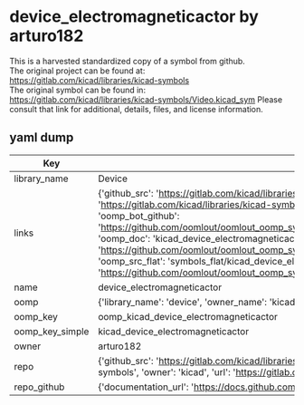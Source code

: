 # device_electromagneticactor by arturo182  
This is a harvested standardized copy of a symbol from github.  
The original project can be found at:  
https://gitlab.com/kicad/libraries/kicad-symbols  
The original symbol can be found in:
https://gitlab.com/kicad/libraries/kicad-symbols/Video.kicad_sym
Please consult that link for additional, details, files, and license information.  
## yaml dump  
| Key | Value |  
| --- | --- |  
| library_name | Device |  
| links | {'github_src': 'https://gitlab.com/kicad/libraries/kicad-symbols/Video.kicad_sym', 'github_src_repo': 'https://gitlab.com/kicad/libraries/kicad-symbols', 'oomp_bot': 'kicad_device_electromagneticactor/working', 'oomp_bot_github': 'https://github.com/oomlout/oomlout_oomp_symbol_bot/tree/main/kicad_device_electromagneticactor/working', 'oomp_doc': 'kicad_device_electromagneticactor/working', 'oomp_doc_github': 'https://github.com/oomlout/oomlout_oomp_symbol_doc/tree/main/kicad_device_electromagneticactor/working', 'oomp_src_flat': 'symbols_flat/kicad_device_electromagneticactor/working', 'oomp_src_flat_github': 'https://github.com/oomlout/oomlout_oomp_symbol_src/tree/main/kicad_device_electromagneticactor/working'} |  
| name | device_electromagneticactor |  
| oomp | {'library_name': 'device', 'owner_name': 'kicad', 'symbol_name': 'device_electromagneticactor'} |  
| oomp_key | oomp_kicad_device_electromagneticactor |  
| oomp_key_simple | kicad_device_electromagneticactor |  
| owner | arturo182 |  
| repo | {'github_src': 'https://gitlab.com/kicad/libraries/kicad-symbols/Video.kicad_sym', 'name': 'libraries/kicad-symbols', 'owner': 'kicad', 'url': 'https://gitlab.com/kicad/libraries/kicad-symbols'} |  
| repo_github | {'documentation_url': 'https://docs.github.com/rest/repos/repos#get-a-repository', 'message': 'Not Found'} |  

